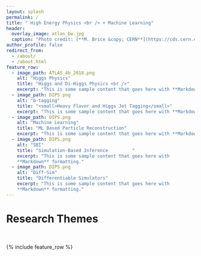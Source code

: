 ```yaml
---
layout: splash
permalink: /
title: " High Energy Physics <br /> + Machine Learning"
header:
  overlay_image: atlas_bw.jpg
  caption: "Photo credit: [**M. Brice &copy; CERN**](https://cds.cern.ch/record/910380)"
author_profile: false
redirect_from: 
  - /about/
  - /about.html
feature_row:
  - image_path: ATLAS_4b_2018.png
    alt: "Higgs Physics"
    title: "Higgs and Di-Higgs Physics <br />"
    excerpt: "This is some sample content that goes here with **Markdown** formatting."
  - image_path: DIPS.png
    alt: "b-tagging"
    title: "<small>Heavy Flavor and Higgs Jet Tagging</small>"
    excerpt: "This is some sample content that goes here with **Markdown** formatting."
  - image_path: DIPS.png
    alt: "Machine Learning"
    title: "ML Based Particle Reconstruction"
    excerpt: "This is some sample content that goes here with **Markdown** formatting."
  - image_path: DIPS.png
    alt: "SBI"
    title: "Simulation-Based Inference         "
    excerpt: "This is some sample content that goes here with
    **Markdown** formatting."
  - image_path: DIPS.png
    alt: "Diff-Sim"
    title: "Differentiable Simulators"
    excerpt: "This is some sample content that goes here with
    **Markdown** formatting."
---
```

        
# Research Themes

<br />

{% include feature_row %}

